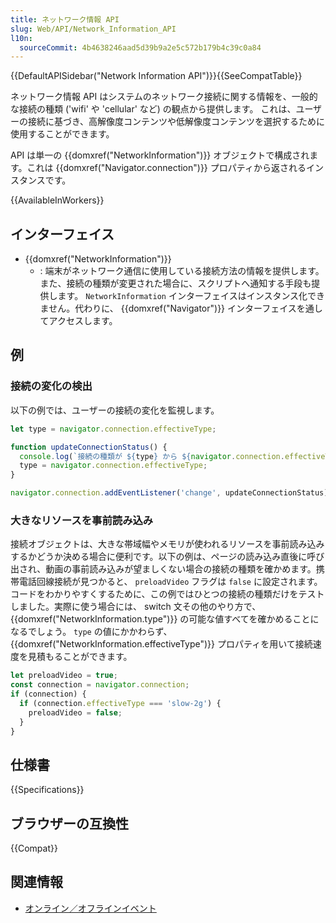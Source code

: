 ```yaml
---
title: ネットワーク情報 API
slug: Web/API/Network_Information_API
l10n:
  sourceCommit: 4b4638246aad5d39b9a2e5c572b179b4c39c0a84
---
```


{{DefaultAPISidebar("Network Information API")}}{{SeeCompatTable}}

ネットワーク情報 API はシステムのネットワーク接続に関する情報を、一般的な接続の種類 ('wifi' や 'cellular' など) の観点から提供します。
これは、ユーザーの接続に基づき、高解像度コンテンツや低解像度コンテンツを選択するために使用することができます。 

API は単一の {{domxref("NetworkInformation")}} オブジェクトで構成されます。これは {{domxref("Navigator.connection")}} プロパティから返されるインスタンスです。

{{AvailableInWorkers}}

## インターフェイス

- {{domxref("NetworkInformation")}}
  - : 端末がネットワーク通信に使用している接続方法の情報を提供します。また、接続の種類が変更された場合に、スクリプトへ通知する手段も提供します。 `NetworkInformation` インターフェイスはインスタンス化できません。代わりに、 {{domxref("Navigator")}} インターフェイスを通してアクセスします。

## 例

### 接続の変化の検出

以下の例では、ユーザーの接続の変化を監視します。

```js
let type = navigator.connection.effectiveType;

function updateConnectionStatus() {
  console.log(`接続の種類が ${type} から ${navigator.connection.effectiveType} に変化`);
  type = navigator.connection.effectiveType;
}

navigator.connection.addEventListener('change', updateConnectionStatus);
```

### 大きなリソースを事前読み込み

接続オブジェクトは、大きな帯域幅やメモリが使われるリソースを事前読み込みするかどうか決める場合に便利です。以下の例は、ページの読み込み直後に呼び出され、動画の事前読み込みが望ましくない場合の接続の種類を確かめます。携帯電話回線接続が見つかると、 `preloadVideo` フラグは `false` に設定されます。コードをわかりやすくするために、この例ではひとつの接続の種類だけをテストしました。実際に使う場合には、 switch 文その他のやり方で、 {{domxref("NetworkInformation.type")}} の可能な値すべてを確かめることになるでしょう。 `type` の値にかかわらず、 {{domxref("NetworkInformation.effectiveType")}} プロパティを用いて接続速度を見積もることができます。

```js
let preloadVideo = true;
const connection = navigator.connection;
if (connection) {
  if (connection.effectiveType === 'slow-2g') {
    preloadVideo = false;
  }
}
```

## 仕様書

{{Specifications}}

## ブラウザーの互換性

{{Compat}}

## 関連情報

- [オンライン／オフラインイベント](/ja/docs/Web/API/Navigator/onLine)
